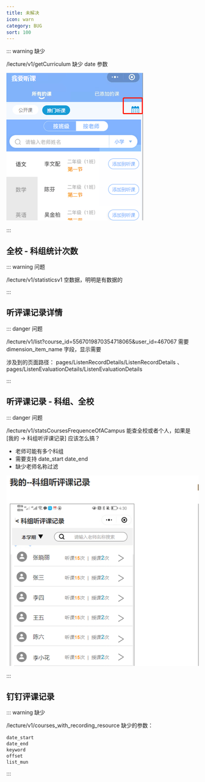 ```yaml
---
title: 未解决
icon: warn
category: BUG
sort: 100
---
```


::: warning 缺少

/lecture/v1/getCurriculum 缺少 date 参数

![](./image/ToListenClass3.png)

:::

## 全校 - 科组统计次数

::: warning 问题

/lecture/v1/statisticsv1 空数据，明明是有数据的

:::

## 听评课记录详情

::: danger 问题

/lecture/v1/list?course_id=5567019870354718065&user_id=467067 需要 dimension_item_name 字段，显示需要

涉及到的页面路径： pages/ListenRecordDetails/ListenRecordDetails 、 pages/ListenEvaluationDetails/ListenEvaluationDetails

:::

## 听评课记录 - 科组、全校

::: danger 问题

/lecture/v1/statsCoursesFrequenceOfACampus 能查全校或者个人，如果是 [我的 -> 科组听评课记录] 应该怎么搞？

- 老师可能有多个科组
- 需要支持 date_start date_end
- 缺少老师名称过滤

![](./image/ListenEvaluationList.png)

:::

## 钉钉评课记录

::: warning 缺少

/lecture/v1/courses_with_recording_resource 缺少的参数：

    date_start
    date_end
    keyword
    offset
    list_mun

:::

<!-- ## 我要听课 -> 推门听课

[需求详情 | 原型](https://oe3lc5.axshare.com/#id=ap5y1y&p=我要听课&g=1)

::: warning 缺少

api `/lecture/v1/listenlist` 缺少[学段][班级][科目][关键字][日期]过滤

![](./image/ToListenClass2.png)

![](./image/ToListenClass.png)

::: -->

<!-- ## 统计

### [我的-校领导]我的评课统计、钉钉评课记录、查看钉钉评课记录

[详情请点击](https://oe3lc5.axshare.com/#id=co74ar&p=%E6%88%91%E7%9A%84-%E6%99%AE%E9%80%9A%E8%80%81%E5%B8%88&g=1)

### [我的-科组长]科组评课统计、科组听评课记录

[详情请点击](https://oe3lc5.axshare.com/#id=x4o7fc&p=%E6%88%91%E7%9A%84-%E7%A7%91%E7%BB%84%E9%95%BF&g=1)

[科组听评课记录 api](https://doc.shenduedu.com/#/%E5%B0%8F%CF%80%E6%99%BA%E5%90%AC/%E7%BB%9F%E8%AE%A1/%E7%BB%9F%E8%AE%A1%E6%A0%A1%E5%8C%BA%E6%89%80%E6%9C%89%E6%95%99%E5%B8%88%E7%9A%84%E6%8E%88%E8%AF%BE%E5%92%8C%E5%90%AC%E8%AF%BE%E6%AC%A1%E6%95%B0)

### [我的-校领导]全校评课统计、全校听评课记录

[详情请点击](https://oe3lc5.axshare.com/#id=12awli&p=%E6%88%91%E7%9A%84-%E6%A0%A1%E9%A2%86%E5%AF%BC&g=1)
 -->

